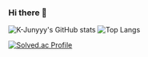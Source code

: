 ### Hi there 👋

![K-Junyyy's GitHub stats](https://github-readme-stats.vercel.app/api?username=K-Junyyy&show_icons=true&theme=tokyonight) ![Top Langs](https://github-readme-stats.vercel.app/api/top-langs/?username=jehyngn&layout=compact&theme=tokyonight)

[![Solved.ac Profile](http://mazassumnida.wtf/api/generate_badge?boj=wpgud1227)](https://solved.ac/wpgud1227)


<!--
**jehyngn/jehyngn** is a ✨ _special_ ✨ repository because its `README.md` (this file) appears on your GitHub profile.

Here are some ideas to get you started:

- 🔭 I’m currently working on ...
- 🌱 I’m currently learning ...
- 👯 I’m looking to collaborate on ...
- 🤔 I’m looking for help with ...
- 💬 Ask me about ...
- 📫 How to reach me: ...
- 😄 Pronouns: ...
- ⚡ Fun fact: ...
-->
